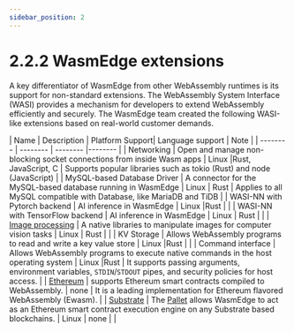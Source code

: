 ```yaml
---
sidebar_position: 2
---
```


# 2.2.2 WasmEdge extensions

A key differentiator of WasmEdge from other WebAssembly runtimes is its support for non-standard extensions. The WebAssembly System Interface (WASI) provides a mechanism for developers to extend WebAssembly efficiently and securely. The WasmEdge team created the following WASI-like extensions based on real-world customer demands.

| Name | Description | Platform Support| Language support | Note |
| -------- | -------- | -------- |-------- |
| Networking   |  Open and manage non-blocking socket connections from inside Wasm apps | Linux |Rust, JavaScript, C    | Supports popular libraries such as tokio (Rust) and node (JavaScript) |
| MySQL-based Database Driver   |  A connector for the MySQL-based database running in WasmEdge  |  Linux | Rust   | Applies to all MySQL compatible with Database, like MariaDB and TiDB |
| WASI-NN with Pytorch backend  |  AI inference in WasmEdge |  Linux |Rust   |  |
| WASI-NN with TensorFlow backend  |  AI inference in WasmEdge | Linux | Rust   |  |
| [Image processing](https://github.com/second-state/WasmEdge-image)  |  A native libraries to manipulate images for computer vision tasks |  Linux | Rust   |  |
| KV Storage |  Allows WebAssembly programs to read and write a key value store |  Linux |Rust   |  |
| Command interface |  Allows WebAssembly programs to execute native commands in the host operating system |  Linux |Rust   | It supports passing arguments, environment variables, `STDIN`/`STDOUT` pipes, and security policies for host access. |
| [Ethereum](https://github.com/second-state/wasmedge-evmc)  | supports Ethereum smart contracts compiled to WebAssembly. | none   | It is a leading implementation for Ethereum flavored WebAssembly (Ewasm). |
| [Substrate](https://github.com/second-state/substrate-ssvm-node)  |  The [Pallet](https://github.com/second-state/pallet-ssvm) allows WasmEdge to act as an Ethereum smart contract execution engine on any Substrate based blockchains. |  Linux | none   |  |
